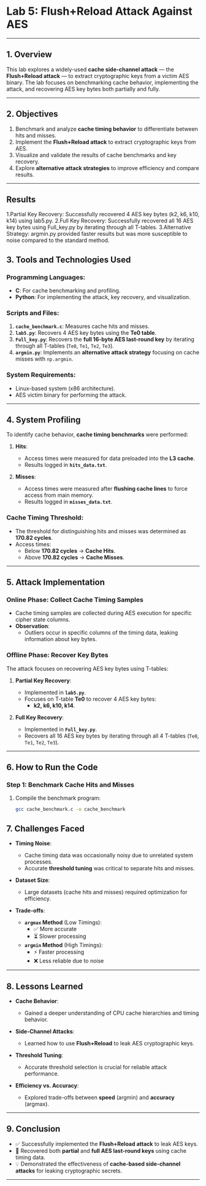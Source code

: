 # **Lab 5: Flush+Reload Attack Against AES**

---

## **1. Overview**

This lab explores a widely-used **cache side-channel attack** — the **Flush+Reload attack** — to extract cryptographic keys from a victim AES binary. The lab focuses on benchmarking cache behavior, implementing the attack, and recovering AES key bytes both partially and fully.  

---

## **2. Objectives**

1. Benchmark and analyze **cache timing behavior** to differentiate between hits and misses.  
2. Implement the **Flush+Reload attack** to extract cryptographic keys from AES.  
3. Visualize and validate the results of cache benchmarks and key recovery.  
4. Explore **alternative attack strategies** to improve efficiency and compare results.  

--- 
## Results
1.Partial Key Recovery: Successfully recovered 4 AES key bytes (k2, k6, k10, k14) using lab5.py.
2.Full Key Recovery: Successfully recovered all 16 AES key bytes using Full_key.py by iterating through all T-tables.
3.Alternative Strategy: argmin.py provided faster results but was more susceptible to noise compared to the standard method.


## **3. Tools and Technologies Used**

### **Programming Languages**:  
- **C**: For cache benchmarking and profiling.  
- **Python**: For implementing the attack, key recovery, and visualization.  

### **Scripts and Files**:  
1. **`cache_benchmark.c`**: Measures cache hits and misses.  
2. **`lab5.py`**: Recovers 4 AES key bytes using the **Te0 table**.  
3. **`Full_key.py`**: Recovers the **full 16-byte AES last-round key** by iterating through all T-tables (`Te0`, `Te1`, `Te2`, `Te3`).  
4. **`argmin.py`**: Implements an **alternative attack strategy** focusing on cache misses with `np.argmin`.  

### **System Requirements**:  
- Linux-based system (x86 architecture).  
- AES victim binary for performing the attack.  

---

## **4. System Profiling**

To identify cache behavior, **cache timing benchmarks** were performed:

1. **Hits**:  
   - Access times were measured for data preloaded into the **L3 cache**.  
   - Results logged in **`hits_data.txt`**.  

2. **Misses**:  
   - Access times were measured after **flushing cache lines** to force access from main memory.  
   - Results logged in **`misses_data.txt`**.  

### **Cache Timing Threshold**:
- The threshold for distinguishing hits and misses was determined as **170.82 cycles**.  
- Access times:  
   - Below **170.82 cycles** → **Cache Hits**.  
   - Above **170.82 cycles** → **Cache Misses**.  

---

## **5. Attack Implementation**

### **Online Phase: Collect Cache Timing Samples**  
- Cache timing samples are collected during AES execution for specific cipher state columns.  
- **Observation**:  
   - Outliers occur in specific columns of the timing data, leaking information about key bytes.  

### **Offline Phase: Recover Key Bytes**  
The attack focuses on recovering AES key bytes using T-tables:

1. **Partial Key Recovery**:  
   - Implemented in **`lab5.py`**.  
   - Focuses on T-table **Te0** to recover 4 AES key bytes:  
     - **k2, k6, k10, k14**.  

2. **Full Key Recovery**:  
   - Implemented in **`Full_key.py`**.  
   - Recovers all 16 AES key bytes by iterating through all 4 T-tables (`Te0`, `Te1`, `Te2`, `Te3`).  

---

## **6. How to Run the Code**

### **Step 1: Benchmark Cache Hits and Misses**  
1. Compile the benchmark program:  
   ```bash
   gcc cache_benchmark.c -o cache_benchmark

## **7. Challenges Faced**

- **Timing Noise**:  
  - Cache timing data was occasionally noisy due to unrelated system processes.  
  - Accurate **threshold tuning** was critical to separate hits and misses.

- **Dataset Size**:  
  - Large datasets (cache hits and misses) required optimization for efficiency.  

- **Trade-offs**:  
  - **`argmax` Method** (Low Timings):  
    - ✅ More accurate  
    - ⏳ Slower processing  
  - **`argmin` Method** (High Timings):  
    - ⚡ Faster processing  
    - ❌ Less reliable due to noise  

---

## **8. Lessons Learned**

- **Cache Behavior**:  
  - Gained a deeper understanding of CPU cache hierarchies and timing behavior.

- **Side-Channel Attacks**:  
  - Learned how to use **Flush+Reload** to leak AES cryptographic keys.

- **Threshold Tuning**:  
  - Accurate threshold selection is crucial for reliable attack performance.

- **Efficiency vs. Accuracy**:  
  - Explored trade-offs between **speed** (argmin) and **accuracy** (argmax).

---

## **9. Conclusion**

- ✅ Successfully implemented the **Flush+Reload attack** to leak AES keys.  
- 🔑 Recovered both **partial** and **full AES last-round keys** using cache timing data.  
- 💡 Demonstrated the effectiveness of **cache-based side-channel attacks** for leaking cryptographic secrets.

---

